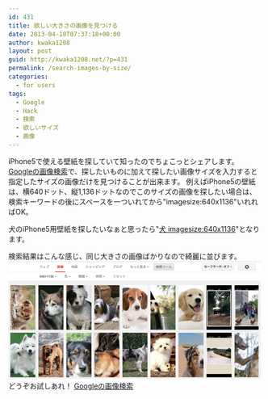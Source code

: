 ```yaml
---
id: 431
title: 欲しい大きさの画像を見つける
date: 2013-04-10T07:37:18+00:00
author: kwaka1208
layout: post
guid: http://kwaka1208.net/?p=431
permalink: /search-images-by-size/
categories:
  - for users
tags:
  - Google
  - Hack
  - 検索
  - 欲しいサイズ
  - 画像
---
```

iPhone5で使える壁紙を探していて知ったのでちょこっとシェアします。
[Googleの画像検索](https://images.google.com/)で、探したいものに加えて探したい画像サイズを入力すると指定したサイズの画像だけを見つけることが出来ます。
例えばiPhone5の壁紙は、横640ドット、縦1,136ドットなのでこのサイズの画像を探したい場合は、検索キーワードの後にスペースを一ついれてから"imagesize:640x1136"いれればOK。

犬のiPhone5用壁紙を探したいなぁと思ったら"[犬 imagesize:640x1136](http://images.google.co.jp/search?hl=ja&amp;site=&amp;tbm=isch&amp;source=hp&amp;biw=1123&amp;bih=595&amp;oq=%E7%8A%AC+imagesize:640x1136&amp;gs_l=img.12...14290.14290.0.15275.1.1.0.0.0.0.360.360.3-1.1.0...0.0...1ac.1.8.img.1uJzqvQzLYk&amp;q=%E7%8A%AC&amp;tbs=isz:ex,iszw:640,iszh:1136)"となります。

検索結果はこんな感じ、同じ大きさの画像ばかりなので綺麗に並びます。
![dogs](/assets/images/2013/04/dogs.png)
どうぞお試しあれ！
[Googleの画像検索](https://images.google.com/)